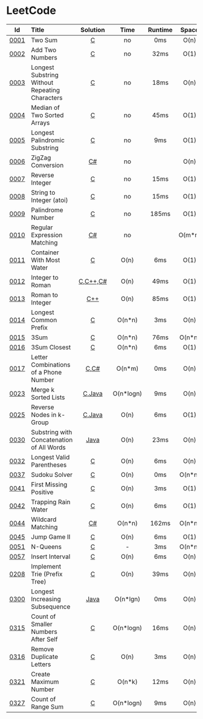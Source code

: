 # LeetCode

|Id  | Title  | Solution   | Time | Runtime |  Space | Difficulty  | Catagory|
| :------------: | :------------ | :------------: | :------------: | :------------: | :------------: | :------------: |:------------: |
|  <a href="https://leetcode.com/problems/two-sum" target="_blank">0001</a> |Two Sum | [C](https://e.srl/leetcode-1/)  |  no | 0ms  | O(n)  |  Easy |Array|
|  <a href="https://leetcode.com/problems/add-two-numbers" target="_blank">0002</a> |Add Two Numbers | [C](https://e.srl/leetcode-2/)  |  no |32ms  | O(1)  |  Medium |Array|
|  <a href="https://leetcode.com/problems/longest-substring-without-repeating-characters" target="_blank">0003</a> |Longest Substring Without Repeating Characters | [C](https://e.srl/leetcode-3/)  |   no |18ms| O(n)  |  Medium |Array|
|  <a href="https://leetcode.com/problems/median-of-two-sorted-arrays" target="_blank">0004</a> |Median of Two Sorted Arrays | [C](https://e.srl/leetcode-4/)  |   no |45ms| O(1)  |  Hard |Binary|
|  <a href="https://leetcode.com/problems/longest-palindromic-substring" target="_blank">0005</a> |Longest Palindromic Substring | [C](https://e.srl/leetcode-5/)  |   no |9ms| O(1)  |  Medium |Array|
|  <a href="https://leetcode.com/problems/zigzag-conversion" target="_blank">0006</a> |ZigZag Conversion | [C#](https://e.srl/leetcode-6/)  |   no| | O(n)  |  Medium |Array|
|  <a href="https://leetcode.com/problems/reverse-integer" target="_blank">0007</a> |Reverse Integer | [C](https://e.srl/leetcode-7/)  |   no |15ms| O(1)  |  Easy |Digital|
|  <a href="https://leetcode.com/problems/string-to-integer-atoi" target="_blank">0008</a> |String to Integer (atoi) | [C](https://e.srl/leetcode-8/)  |   no|15ms | O(1)  |  Medium |Digital|
|  <a href="https://leetcode.com/problems/palindrome-number" target="_blank">0009</a> |Palindrome Number | [C](https://e.srl/leetcode-9/)  |   no |185ms| O(1)  |  Easy |Digital|
|  <a href="https://leetcode.com/problems/regular-expression-matching" target="_blank">0010</a> |Regular Expression Matching | [C#](https://e.srl/leetcode-10/)  |   no| | O(m\*n)  |  Hard |DP|
|  <a href="https://leetcode.com/problems/container-with-most-water" target="_blank">0011</a> |Container With Most Water | [C](https://e.srl/leetcode-11/)  | O(n) |6ms| O(1)  |  Medium |Greedy|
|  <a href="https://leetcode.com/problems/integer-to-roman" target="_blank">0012</a> |Integer to Roman | [C,C++,C#](https://e.srl/leetcode-12/)  | O(n) |49ms| O(1)  |  Medium |Digital|
|  <a href="https://leetcode.com/problems/roman-to-integer" target="_blank">0013</a> |Roman to Integer | [C++](https://e.srl/leetcode-13/)  | O(n) |85ms| O(1)  |  Easy |Digital|
|  <a href="https://leetcode.com/problems/longest-common-prefix" target="_blank">0014</a> |Longest Common Prefix | [C](https://e.srl/leetcode-14/)  | O(n\*n) |3ms| O(n)  |  Easy |Array|
|  <a href="https://leetcode.com/problems/3sum" target="_blank">0015</a> |3Sum | [C](https://e.srl/leetcode-15/)  | O(n\*n) |76ms| O(n\*n)  |  Medium |Digital|
|  <a href="https://leetcode.com/problems/3sum-closest" target="_blank">0016</a> |3Sum Closest | [C](https://e.srl/leetcode-16/)  | O(n\*n) |6ms| O(1)  |  Medium |Digital|
|  <a href="https://leetcode.com/problems/letter-combinations-of-a-phone-number" target="_blank">0017</a> |Letter Combinations of a Phone Number | [C,C#](https://e.srl/leetcode-17/)  | O(n\*m) |0ms| O(n)  |  Medium |Queue|
|  <a href="https://leetcode.com/problems/merge-k-sorted-lists" target="_blank">0023</a> |Merge k Sorted Lists | [C,Java](https://e.srl/leetcode-23/)  | O(n\*logn) |9ms| O(n)  |  Hard |Heap|
|  <a href="https://leetcode.com/problems/reverse-nodes-in-k-group" target="_blank">0025</a> |Reverse Nodes in k-Group | [C,Java](https://e.srl/leetcode-25/)  | O(n) |6ms| O(1)  |  Hard |Linked|
|  <a href="https://leetcode.com/problems/substring-with-concatenation-of-all-words" target="_blank">0030</a> |Substring with Concatenation of All Words | [Java](https://e.srl/leetcode-30/)  | O(n) |23ms| O(n)  |  Hard |String|
|  <a href="https://leetcode.com/problems/longest-valid-parentheses" target="_blank">0032</a> |Longest Valid Parentheses | [C](https://e.srl/leetcode-32/)  | O(n) |6ms| O(n)  |  Hard |DP|
|  <a href="https://leetcode.com/problems/sudoku-solver" target="_blank">0037</a> |Sudoku Solver | [C](https://e.srl/leetcode-37/)  | O(n) |0ms| O(n\*n)  |  Hard |BT|
|  <a href="https://leetcode.com/problems/first-missing-positive" target="_blank">0041</a> |First Missing Positive | [C](https://e.srl/leetcode-41/)  | O(n) |3ms| O(1)  |  Hard |Array|
|  <a href="https://leetcode.com/problems/trapping-rain-water" target="_blank">0042</a> |Trapping Rain Water | [C](https://e.srl/leetcode-42/)  | O(n) |6ms| O(1)  |  Hard |Array|
|  <a href="https://leetcode.com/problems/wildcard-matching/" target="_blank">0044</a> |Wildcard Matching | [C#](https://e.srl/leetcode-44/)  | O(n\*n) |162ms| O(n\*n)  |  Hard |DP|
|  <a href="https://leetcode.com/problems/jump-game-ii" target="_blank">0045</a> |Jump Game II | [C](https://e.srl/leetcode-45/)  | O(n) |6ms| O(1)  |  Hard |Greey|
|  <a href="https://leetcode.com/problems/n-queens" target="_blank">0051</a> |N-Queens | [C](https://e.srl/leetcode-51/)  | - |3ms| O(n\*n)  |  Hard |Greey|
|  <a href="https://leetcode.com/problems/insert-interval" target="_blank">0057</a> |Insert Interval | [C](https://e.srl/leetcode-57/)  | O(n) |6ms| O(n)  |  Hard |Array|
|  <a href="https://leetcode.com/problems/implement-trie-prefix-tree" target="_blank">0208</a> |Implement Trie (Prefix Tree) | [C](https://e.srl/leetcode-208/)  | O(n) |39ms| O(n)  |  Medium |Tree|
|  <a href="https://leetcode.com/problems/longest-increasing-subsequence" target="_blank">0300</a> |Longest Increasing Subsequence | [Java](https://e.srl/leetcode-300/)  | O(n\*lgn) |0ms| O(n)  |  Medium |Binary Search DP| 
|  <a href="https://leetcode.com/problems/count-of-smaller-numbers-after-self" target="_blank">0315</a> |Count of Smaller Numbers After Self | [C](https://e.srl/leetcode-315/)  | O(n\*logn) |16ms| O(n)  |  Hard |Tree|
|  <a href="https://leetcode.com/problems/remove-duplicate-letters" target="_blank">0316</a> |Remove Duplicate Letters | [C](https://e.srl/leetcode-316/)  | O(n) |3ms| O(n)  |  Hard |Greedy Stack|
|  <a href="https://leetcode.com/problems/create-maximum-number" target="_blank">0321</a> |Create Maximum Number | [C](https://e.srl/leetcode-321/)  | O(n\*k) |12ms| O(n)  |  Hard |Greedy Stack|
|  <a href="https://leetcode.com/problems/count-of-range-sum" target="_blank">0327</a> |Count of Range Sum | [C](https://e.srl/leetcode-327/)  | O(n\*logn) |9ms| O(n)  |  Hard |Devide|
